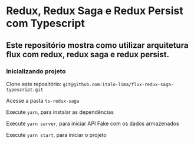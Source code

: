 # Redux, Redux Saga e Redux Persist com Typescript

## Este repositório mostra como utilizar arquitetura flux com redux, redux saga e redux persist.

### Inicializando projeto

Clone este repositório: `git@github.com:italo-lima/flux-redux-saga-typescript.git`

Acesse a pasta `ts-redux-saga`

Execute `yarn`, para instalar as dependências

Execute `yarn server`, para iniciar API Fake com os dados armazenados

Execute `yarn start`, para iniciar o projeto
